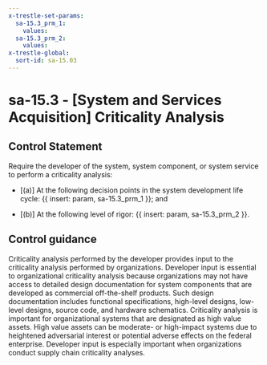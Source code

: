 ```yaml
---
x-trestle-set-params:
  sa-15.3_prm_1:
    values:
  sa-15.3_prm_2:
    values:
x-trestle-global:
  sort-id: sa-15.03
---
```


# sa-15.3 - \[System and Services Acquisition\] Criticality Analysis

## Control Statement

Require the developer of the system, system component, or system service to perform a criticality analysis:

- \[(a)\] At the following decision points in the system development life cycle: {{ insert: param, sa-15.3_prm_1 }}; and

- \[(b)\] At the following level of rigor: {{ insert: param, sa-15.3_prm_2 }}.

## Control guidance

Criticality analysis performed by the developer provides input to the criticality analysis performed by organizations. Developer input is essential to organizational criticality analysis because organizations may not have access to detailed design documentation for system components that are developed as commercial off-the-shelf products. Such design documentation includes functional specifications, high-level designs, low-level designs, source code, and hardware schematics. Criticality analysis is important for organizational systems that are designated as high value assets. High value assets can be moderate- or high-impact systems due to heightened adversarial interest or potential adverse effects on the federal enterprise. Developer input is especially important when organizations conduct supply chain criticality analyses.
